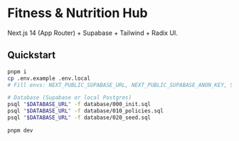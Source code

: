 # Fitness & Nutrition Hub

Next.js 14 (App Router) + Supabase + Tailwind + Radix UI.

## Quickstart

```bash
pnpm i
cp .env.example .env.local
# Fill envs: NEXT_PUBLIC_SUPABASE_URL, NEXT_PUBLIC_SUPABASE_ANON_KEY, SUPABASE_SERVICE_ROLE_KEY, SUPABASE_JWT_SECRET, APP_URL, etc.

# Database (Supabase or local Postgres)
psql "$DATABASE_URL" -f database/000_init.sql
psql "$DATABASE_URL" -f database/010_policies.sql
psql "$DATABASE_URL" -f database/020_seed.sql

pnpm dev
